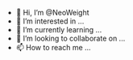 - 👋 Hi, I’m @NeoWeight
- 👀 I’m interested in ...
- 🌱 I’m currently learning ...
- 💞️ I’m looking to collaborate on ...
- 📫 How to reach me ...

<!---
NeoWeight/NeoWeight is a ✨ special ✨ repository because its `README.md` (this file) appears on your GitHub profile.
You can click the Preview link to take a look at your changes.
--->
